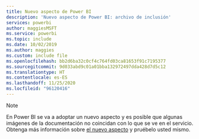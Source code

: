 ```yaml
---
title: Nuevo aspecto de Power BI
description: 'Nuevo aspecto de Power BI: archivo de inclusión'
services: powerbi
author: maggiesMSFT
ms.service: powerbi
ms.topic: include
ms.date: 10/02/2019
ms.author: maggies
ms.custom: include file
ms.openlocfilehash: bb2d6ba32c0cf4c764fd03ca81653f91c7195377
ms.sourcegitcommit: 9d033abd9c01a01bba132972497dda428d7d5c12
ms.translationtype: HT
ms.contentlocale: es-ES
ms.lasthandoff: 11/25/2020
ms.locfileid: "96120416"
---
```

> [!NOTE]
> En Power BI se va a adoptar un nuevo aspecto y es posible que algunas imágenes de la documentación no coincidan con lo que se ve en el servicio. Obtenga más información sobre [el nuevo aspecto](../consumer/service-new-look.md) y pruébelo usted mismo.
